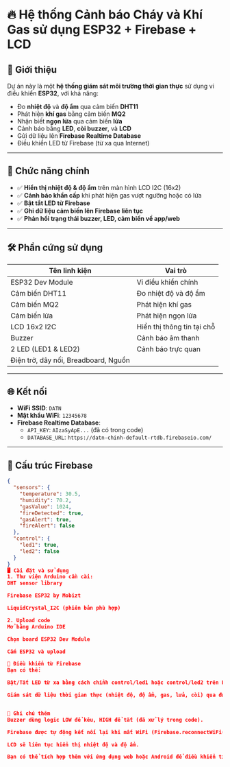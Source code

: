 # 🔥 Hệ thống Cảnh báo Cháy và Khí Gas sử dụng ESP32 + Firebase + LCD

## 📌 Giới thiệu

Dự án này là một **hệ thống giám sát môi trường thời gian thực** sử dụng vi điều khiển **ESP32**, với khả năng:

- Đo **nhiệt độ** và **độ ẩm** qua cảm biến **DHT11**  
- Phát hiện **khí gas** bằng cảm biến **MQ2**
- Nhận biết **ngọn lửa** qua cảm biến **lửa**
- Cảnh báo bằng **LED**, **còi buzzer**, và **LCD**
- Gửi dữ liệu lên **Firebase Realtime Database**
- Điều khiển LED từ Firebase (từ xa qua Internet)

---

## 🧠 Chức năng chính

- ✅ **Hiển thị nhiệt độ & độ ẩm** trên màn hình LCD I2C (16x2)
- ✅ **Cảnh báo khẩn cấp** khi phát hiện gas vượt ngưỡng hoặc có lửa
- ✅ **Bật tắt LED từ Firebase**
- ✅ **Ghi dữ liệu cảm biến lên Firebase liên tục**
- ✅ **Phản hồi trạng thái buzzer, LED, cảm biến về app/web**

---

## 🛠️ Phần cứng sử dụng

| Tên linh kiện         | Vai trò                        |
|------------------------|--------------------------------|
| ESP32 Dev Module       | Vi điều khiển chính             |
| Cảm biến DHT11         | Đo nhiệt độ và độ ẩm           |
| Cảm biến MQ2           | Phát hiện khí gas              |
| Cảm biến lửa           | Phát hiện ngọn lửa             |
| LCD 16x2 I2C           | Hiển thị thông tin tại chỗ     |
| Buzzer                 | Cảnh báo âm thanh              |
| 2 LED (LED1 & LED2)    | Cảnh báo trực quan             |
| Điện trở, dây nối, Breadboard, Nguồn |

---

## 🌐 Kết nối

- **WiFi SSID**: `DATN`  
- **Mật khẩu WiFi**: `12345678`
- **Firebase Realtime Database**:
  - `API_KEY`: `AIzaSyApE...` (đã có trong code)
  - `DATABASE_URL`: `https://datn-chinh-default-rtdb.firebaseio.com/`

---

## 🧩 Cấu trúc Firebase

```json
{
  "sensors": {
    "temperature": 30.5,
    "humidity": 70.2,
    "gasValue": 1024,
    "fireDetected": true,
    "gasAlert": true,
    "fireAlert": false
  },
  "control": {
    "led1": true,
    "led2": false
  }
}
🖥️ Cài đặt và sử dụng
1. Thư viện Arduino cần cài:
DHT sensor library

Firebase ESP32 by Mobizt

LiquidCrystal_I2C (phiên bản phù hợp)

2. Upload code
Mở bằng Arduino IDE

Chọn board ESP32 Dev Module

Cắm ESP32 và upload

🔔 Điều khiển từ Firebase
Bạn có thể:

Bật/Tắt LED từ xa bằng cách chỉnh control/led1 hoặc control/led2 trên Firebase Console.

Giám sát dữ liệu thời gian thực (nhiệt độ, độ ẩm, gas, lửa, còi) qua đường dẫn sensors/.


📖 Ghi chú thêm
Buzzer dùng logic LOW để kêu, HIGH để tắt (đã xử lý trong code).

Firebase được tự động kết nối lại khi mất WiFi (Firebase.reconnectWiFi(true)).

LCD sẽ liên tục hiển thị nhiệt độ và độ ẩm.

Bạn có thể tích hợp thêm với ứng dụng web hoặc Android để điều khiển tiện lợi hơn.
